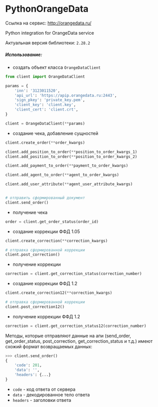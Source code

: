 # PythonOrangeData

Ссылка на сервис: http://orangedata.ru/

Python integration for OrangeData service

Актуальная версия библиотеки: `2.28.2`

##### Использование:
* создать объект класса `OrangeDataClient`
```python
from client import OrangeDataClient

params = {
    'inn': '3123011520',
    'api_url': 'https://apip.orangedata.ru:2443',
    'sign_pkey': 'private_key.pem',
    'client_key': 'client.key',
    'client_cert': 'client.crt',
}

client = OrangeDataClient(**params)
```

* создание чека, добавление сущностей
```python
client.create_order(**order_kwargs)

client.add_position_to_order(**position_to_order_kwargs_1)
client.add_position_to_order(**position_to_order_kwargs_2)

client.add_payment_to_order(**payment_to_order_kwargs)

client.add_agent_to_order(**agent_to_order_kwargs)

client.add_user_attribute(**agent_user_attribute_kwargs)


# отправить сформированный документ
client.send_order()
```

* получение чека
```python
order = client.get_order_status(order_id)
```

* создание коррекции ФФД 1.05
```python
client.create_correction(**correction_kwargs)

# отправка сформированной коррекции
client.post_correction()
```

* получение коррекции
```python
correction = client.get_correction_status(correction_number)
```

* создание коррекции ФФД 1.2
```python
client.create_correction12(**correction_kwargs)

# отправка сформированной коррекции
client.post_correction12()
```
* получение коррекции ФФД 1.2
```python
correction = client.get_correction_status12(correction_number)
```

Методы, которые отправляют данные на апи (send_order, get_order_status, post_correction, get_correction_status и т.д.) 
имеют схожий формат возвращаемых данных:

```python
>>> client.send_order()
{
    'code': 201,
    'data': '',
    'headers': {...}
}
```
* `code` - код ответа от сервера
* `data` - декодированное тело ответа
* `headers` - заголовки ответа
